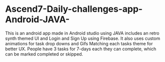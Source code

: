 # Ascend7-Daily-challenges-app-Android-JAVA-
This is an android app made in Android studio using JAVA includes an retro synth themed UI and Login and Sign Up using Firebase. It also uses custom animations for task drop downs and Gifs Matching each tasks theme for better UX. People have 3 tasks for 7-days each they can complete, which can be marked completed or skipped.
